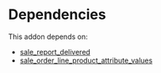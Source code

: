 # Dependencies

This addon depends on:

- [sale_report_delivered](https://github.com/bringout/oca-technical)
- [sale_order_line_product_attribute_values](https://github.com/bringout/oca-workflow-process)
